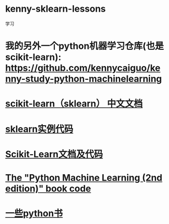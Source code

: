 # kenny-sklearn-lessons
学习
# 我的另外一个python机器学习仓库(也是scikit-learn): https://github.com/kennycaiguo/kenny-study-python-machinelearning
# <a href="https://github.com/apachecn/sklearn-doc-zh"> scikit-learn（sklearn） 中文文档</a>
# <a href="https://github.com/MorvanZhou/tutorials/tree/master/sklearnTUT">sklearn实例代码</a>
# <a href="https://github.com/liuzheCSDN/Scikit-Learn">Scikit-Learn文档及代码</a>
# <a href="https://github.com/rasbt/python-machine-learning-book-2nd-edition">The "Python Machine Learning (2nd edition)" book code </a>
# <a href="https://github.com/dengchaoyun007/pdf_book_collect/tree/master/python">一些python书</a>
